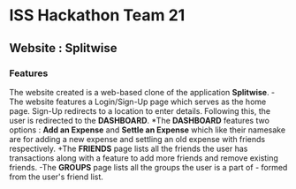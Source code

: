 # ISS Hackathon Team 21
## Website : Splitwise
### Features
The website created is a web-based clone of the application **Splitwise**. 
-The website features a Login/Sign-Up page which serves as the home page. Sign-Up redirects to a location to enter details. Following this, the user is redirected to the **DASHBOARD**.
*The **DASHBOARD** features two options : **Add an Expense** and **Settle an Expense** which like their namesake are for adding a new expense and settling an old expense with friends respectively.
+The **FRIENDS** page lists all the friends the user has transactions along with a feature to add more friends and remove existing friends.
-The **GROUPS** page lists all the groups the user is a part of - formed from the user's friend list. 
